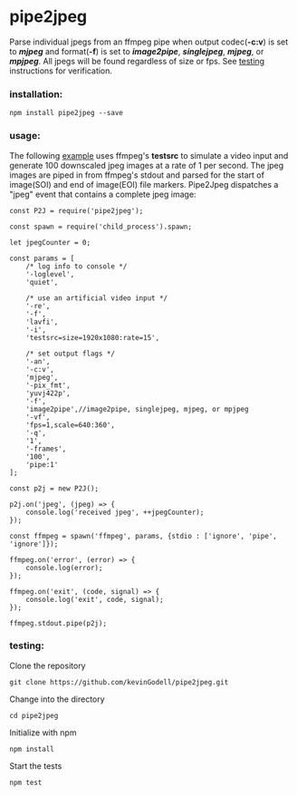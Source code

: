 # pipe2jpeg
Parse individual jpegs from an ffmpeg pipe when output codec(**-c:v**) is set to ***mjpeg*** and format(**-f**) is set to ***image2pipe***, ***singlejpeg***, ***mjpeg***, or ***mpjpeg***. All jpegs will be found regardless of size or fps. See [testing](https://www.npmjs.com/package/pipe2jpeg#testing) instructions for verification.

### installation:
``` 
npm install pipe2jpeg --save
```
### usage:

The following [example](https://github.com/kevinGodell/pipe2jpeg/blob/master/examples/example.js) uses ffmpeg's **testsrc** to simulate a video input and generate 100 downscaled jpeg images at a rate of 1 per second. The jpeg images are piped in from ffmpeg's stdout and parsed for the start of image(SOI) and end of image(EOI) file markers. Pipe2Jpeg dispatches a "jpeg" event that contains a complete jpeg image:

```
const P2J = require('pipe2jpeg');

const spawn = require('child_process').spawn;

let jpegCounter = 0;

const params = [
    /* log info to console */
    '-loglevel',
    'quiet',
    
    /* use an artificial video input */
    '-re',
    '-f',
    'lavfi',
    '-i',
    'testsrc=size=1920x1080:rate=15',

    /* set output flags */
    '-an',
    '-c:v',
    'mjpeg',
    '-pix_fmt',
    'yuvj422p',
    '-f',
    'image2pipe',//image2pipe, singlejpeg, mjpeg, or mpjpeg
    '-vf',
    'fps=1,scale=640:360',
    '-q',
    '1',
    '-frames',
    '100',
    'pipe:1'
];

const p2j = new P2J();

p2j.on('jpeg', (jpeg) => {
    console.log('received jpeg', ++jpegCounter);
});

const ffmpeg = spawn('ffmpeg', params, {stdio : ['ignore', 'pipe', 'ignore']});

ffmpeg.on('error', (error) => {
    console.log(error);
});

ffmpeg.on('exit', (code, signal) => {
    console.log('exit', code, signal);
});

ffmpeg.stdout.pipe(p2j);
```

### testing:

Clone the repository

```
git clone https://github.com/kevinGodell/pipe2jpeg.git
```

Change into the directory
```
cd pipe2jpeg
```

Initialize with npm
```
npm install
```

Start the tests
```
npm test
```